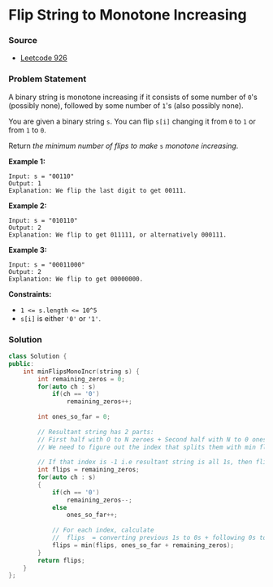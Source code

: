 # Flip String to Monotone Increasing

### Source

* [Leetcode 926](https://leetcode.com/problems/flip-string-to-monotone-increasing/)

### Problem Statement

A binary string is monotone increasing if it consists of some number of `0`'s \(possibly none\), followed by some number of `1`'s \(also possibly none\).

You are given a binary string `s`. You can flip `s[i]` changing it from `0` to `1` or from `1` to `0`.

Return _the minimum number of flips to make_ `s` _monotone increasing_.

**Example 1:**

```text
Input: s = "00110"
Output: 1
Explanation: We flip the last digit to get 00111.
```

**Example 2:**

```text
Input: s = "010110"
Output: 2
Explanation: We flip to get 011111, or alternatively 000111.
```

**Example 3:**

```text
Input: s = "00011000"
Output: 2
Explanation: We flip to get 00000000.
```

**Constraints:**

* `1 <= s.length <= 10^5`
* `s[i]` is either `'0'` or `'1'`.

### Solution

```cpp
class Solution {
public:
    int minFlipsMonoIncr(string s) {
        int remaining_zeros = 0;
        for(auto ch : s)
            if(ch == '0')
                remaining_zeros++;
        
        int ones_so_far = 0;
        
        // Resultant string has 2 parts: 
        // First half with O to N zeroes + Second half with N to 0 ones
        // We need to figure out the index that splits them with min flips
        
        // If that index is -1 i.e resultant string is all 1s, then flips = total_zeros;
        int flips = remaining_zeros;
        for(auto ch : s)
        {
            if(ch == '0')
                remaining_zeros--;
            else
                ones_so_far++;
            
            // For each index, calculate
            //  flips  = converting previous 1s to 0s + following 0s to 1s
            flips = min(flips, ones_so_far + remaining_zeros);
        }
        return flips;    
    }
};
```

